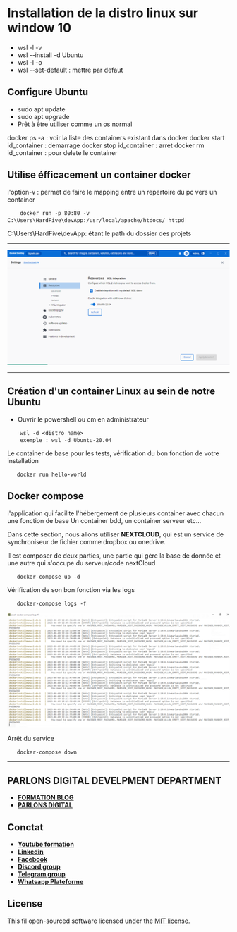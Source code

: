 # Installation de la distro linux sur window 10

  - wsl -l -v
  - wsl --install -d Ubuntu
  - wsl -l -o
  - wsl --set-default : mettre par defaut

## Configure Ubuntu

- sudo apt update
- sudo apt upgrade
- Prêt à être utiliser comme un os normal

docker ps -a : voir la liste des containers existant dans docker
docker start id_container : demarrage
docker stop id_container : arret
docker rm id_container : pour delete le container

## Utilise éfficacement un container docker

l'option-v : permet de faire le mapping entre un repertoire du pc vers un container

```
    docker run -p 80:80 -v C:\Users\HardFive\devApp:/usr/local/apache/htdocs/ httpd

```

C:\Users\HardFive\devApp: étant le path du dossier des projets

---


![Docker Image](/docker.PNG "Image de resultat final")


---

## Création d'un container Linux au sein de notre Ubuntu

- Ouvrir le powershell ou cm en administrateur
```
    wsl -d <distro name>
    exemple : wsl -d Ubuntu-20.04
```
Le container de base pour les tests, vérification du bon fonction de votre installation
```
   docker run hello-world
```

## Docker compose
l'application qui facilite l'hébergement de plusieurs container avec chacun une fonction de base
Un container bdd, un container serveur etc...

Dans cette section, nous allons utiliser **NEXTCLOUD**, qui est un service de synchroniseur de fichier  comme dropbox ou onedrive.

Il est composer de deux parties, une partie qui gère la base de donnée et une autre qui s'occupe du serveur/code nextCloud

```
   docker-compose up -d
```
Vérification de son bon fonction via les logs
```
   docker-compose logs -f
```
![](/logs_docker.PNG "Résultat après le lancement de la commande.")

Arrêt du service
```
   docker-compose down
```
---

## PARLONS DIGITAL DEVELPMENT DEPARTMENT 

- **[FORMATION BLOG](http://BLOG.parlons-digital.com/)**
- **[PARLONS DIGITAL](http://www.parlons-digital.com/)**

## Conctat

- **[Youtube formation](https://www.youtube.com/parlonsdiital/)**
- **[Linkedin](https://www.linkedin.com/in/ouattaraelhadjy//)**
- **[Facebook](https://www.facebook.com/elhadjyoussouf.o/)**
- **[Discord group](https://discord.gg/uQ9UpWqC/)**
- **[Telegram group ](https://t.me/parlonsd/)** 
- **[Whatsapp Plateforme ](https://chat.whatsapp.com/JhXaVxWXmyN7E5FckGxrNQ/)** 

## License

This fil open-sourced software licensed under the [MIT license](https://opensource.org/licenses/MIT).

